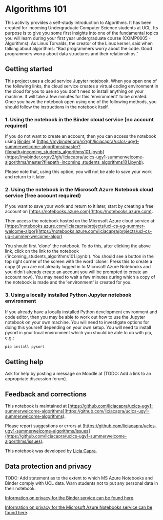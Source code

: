 # Algorithms 101 
This activity provides a self-study introduction to Algorithms. 
It has been created for incoming Undergraduate Computer Science students at UCL. 
Its purpose is to give you some first insights into one of the fundamental topics you will learn during your first year undergraduate course (COMP0005 - Algorithms). 
As Linus Torvalds, the creator of the Linux kernel, said when talking about algorithms: “Bad programmers worry about the code. Good programmers worry about data structures and their relationships.”

## Getting started
This project uses a cloud service Jupyter notebook. 
When you open one of the following links, the cloud service creates a virtual coding environment in the cloud for you to use so you don't need to install anything on your machine. 
It will take a few minutes for this 'environment' to be created. 
Once you have the notebook open using one of the following methods, you should follow the instructions in the notebook itself.

### 1. Using the notebook in the Binder cloud service (no account required)
If you do not want to create an account, then you can access the notebook using [Binder](https://mybinder.org) 
at [https://mybinder.org/v2/gh/liciacapra/uclcs-ugy1-summerwelcome-algorithms/master?filepath=incoming_students_algorithms101.ipynb](https://mybinder.org/v2/gh/liciacapra/uclcs-ugy1-summerwelcome-algorithms/master?filepath=incoming_students_algorithms101.ipynb). 

Please note that, using this option, you will not be able to save your work and return to it later.

### 2. Using the notebook in the Microsoft Azure Notebook cloud service (free account required)
If you want to save your work and return to it later, start by creating a free account on [https://notebooks.azure.com](https://notebooks.azure.com). 

Then access the notebook hosted on the Microsoft Azure cloud service at:
[https://notebooks.azure.com/liciacapra/projects/ucl-cs-ug-summer-welcome-algor](https://notebooks.azure.com/liciacapra/projects/ucl-cs-ug-summer-welcome-algor)

You should first 'clone' the notebook. 
To do this, after clicking the above link, click on the link to the notebook ('incoming_students_algorithms101.ipynb'). 
You should see a button in the top right corner of the screen with the word 'clone'. 
Press this to create a copy (if you are not already logged in to Microsoft Azure Notebooks and you didn't already create an account you will be prompted to create an account now). 
You may need to wait a few minutes during which a copy of the notebook is made and the 'environment' is created for you.

### 3. Using a locally installed Python Jupyter notebook environment
If you already have a locally installed Python development environment and code editor, then you may be able to work out how to use the Jupyter notebook on your own machine. 
You will need to investigate options for doing this yourself depending on your own setup. 
You will need to install pysort in your local environment which you should be able to do with pip, e.g.: 
```python
pip install pysort
```

## Getting help
Ask for help by posting a message on Moodle at {TODO: Add a link to an appropriate discussion forum}.

## Feedback and corrections
This notebook is maintained at [https://github.com/liciacapra/uclcs-ugy1-summerwelcome-algorithms](https://github.com/liciacapra/uclcs-ugy1-summerwelcome-algorithms). 

Please report suggestions or errors at [https://github.com/liciacapra/uclcs-ugy1-summerwelcome-algorithms/issues](https://github.com/liciacapra/uclcs-ugy1-summerwelcome-algorithms/issues).

This notebook was developed by [Licia Capra](mailto:l.capra@ucl.ac.uk).

## Data protection and privacy
TODO: Add statement as to the extent to which MS Azure Notebooks and Binder comply with UCL data. Warn students not to put any personal data in their notebook.

[Information on privacy for the Binder service can be found here](https://mybinder.readthedocs.io/en/latest/faq.html).

[Information on privacy for the Microsoft Azure Notebooks service can be found here](https://privacy.microsoft.com/en-gb/privacystatement).
